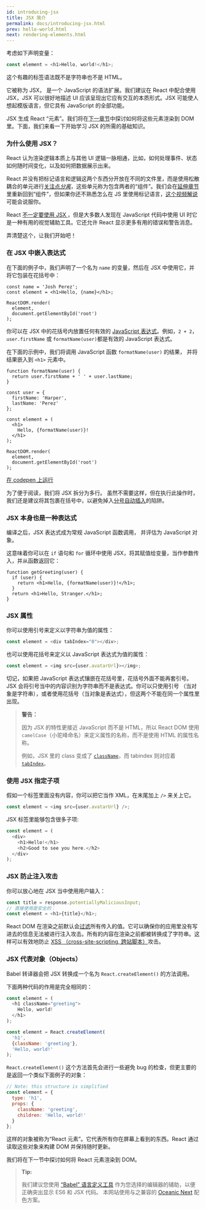 ```yaml
---
id: introducing-jsx
title: JSX 简介
permalink: docs/introducing-jsx.html
prev: hello-world.html
next: rendering-elements.html
---
```


考虑如下声明变量：

```js
const element = <h1>Hello, world!</h1>;
```

这个有趣的标签语法既不是字符串也不是 HTML。

它被称为 JSX， 是一个 JavaScript 的语法扩展。我们建议在 React 中配合使用 JSX，JSX 可以很好地描述 UI 应该呈现出它应有交互的本质形式。JSX 可能使人想起模版语言，但它具有 JavaScript 的全部功能。

JSX 生成 React “元素”。我们将在[下一章节](/docs/rendering-elements.html)中探讨如何将这些元素渲染到 DOM 里。下面，我们来看一下开始学习 JSX 的所需的基础知识。

### 为什么使用 JSX？

React 认为渲染逻辑本质上与其他 UI 逻辑一脉相通，比如，如何处理事件、状态如何随时间变化，以及如何把数据展示出来。

React 并没有把标记语言和逻辑这两个东西分开放在不同的文件里，而是使用松散耦合的单元进行[关注点*分离*](https://en.wikipedia.org/wiki/Separation_of_concerns)，这些单元称为包含两者的“组件”。我们会在[延伸章节](/docs/components-and-props.html)里重新回到“组件”，但如果你还不熟悉怎么在 JS 里使用标记语言，[这个视频解说](https://www.youtube.com/watch?v=x7cQ3mrcKaY)可能会说服你。

React [不一定要使用 JSX ](/docs/react-without-jsx.html)，但是大多数人发现在 JavaScript 代码中使用 UI 时它是一种有用的视觉辅助工具。它还允许 React 显示更多有用的错误和警告消息。

弄清楚这个，让我们开始吧！

### 在 JSX 中嵌入表达式

在下面的例子中，我们声明了一个名为 `name` 的变量，然后在 JSX 中使用它，并将它包装在花括号中：

```js{1,2}
const name = 'Josh Perez';
const element = <h1>Hello, {name}</h1>;

ReactDOM.render(
  element,
  document.getElementById('root')
);
```

你可以在 JSX 中的花括号内放置任何有效的 [JavaScript 表达式](https://developer.mozilla.org/en-US/docs/Web/JavaScript/Guide/Expressions_and_Operators#Expressions)。例如，`2 + 2`，`user.firstName` 或 `formatName(user)`都是有效的 JavaScript 表达式。

在下面的示例中，我们将调用 JavaScript 函数 `formatName(user)` 的结果， 并将结果嵌入到 `<h1>` 元素中。

```js{12}
function formatName(user) {
  return user.firstName + ' ' + user.lastName;
}

const user = {
  firstName: 'Harper',
  lastName: 'Perez'
};

const element = (
  <h1>
    Hello, {formatName(user)}!
  </h1>
);

ReactDOM.render(
  element,
  document.getElementById('root')
);
```

[在 codepen 上运行](codepen://introducing-jsx)

为了便于阅读，我们将 JSX 拆分为多行。 虽然不需要这样，但在执行此操作时，我们还是建议将其包裹在括号中，以避免掉入[分号自动插入](http://stackoverflow.com/q/2846283)的陷阱。

### JSX 本身也是一种表达式

编译之后，JSX 表达式成为常规 JavaScript 函数调用， 并评估为 JavaScript 对象。

这意味着你可以在 `if` 语句和 `for` 循环中使用 JSX，将其赋值给变量，当作参数传入，并从函数返回它：

```js{3,5}
function getGreeting(user) {
  if (user) {
    return <h1>Hello, {formatName(user)}!</h1>;
  }
  return <h1>Hello, Stranger.</h1>;
}
```

### JSX 属性

你可以使用引号来定义以字符串为值的属性：

```js
const element = <div tabIndex="0"></div>;
```

也可以使用花括号来定义以 JavaScript 表达式为值的属性：

```js
const element = <img src={user.avatarUrl}></img>;
```

切记，如果把 JavaScript 表达式镶嵌在花括号里，花括号外面不能再套引号。JSX 会将引号当中的内容识别为字符串而不是表达式。你可以只使用引号 （当对象是字符串），或者使用花括号（当对象是表达式），但这两个不能在同一个属性里出现。

>**警告：**
>
>因为 JSX 的特性更接近 JavaScript 而不是 HTML，所以 React DOM 使用 `camelCase`（小驼峰命名）来定义属性的名称，而不是使用 HTML 的属性名称。
>
>例如，JSX 里的 class 变成了 [`className`](https://developer.mozilla.org/en-US/docs/Web/API/Element/className)，而 tabindex 则对应着 [`tabIndex`](https://developer.mozilla.org/en-US/docs/Web/API/HTMLElement/tabIndex)。

### 使用 JSX 指定子项

假如一个标签里面没有内容，你可以把它当作 XML，在末尾加上 `/>` 来关上它。

```js
const element = <img src={user.avatarUrl} />;
```

JSX 标签里能够包含很多子项:

```js
const element = (
  <div>
    <h1>Hello!</h1>
    <h2>Good to see you here.</h2>
  </div>
);
```

### JSX 防止注入攻击

你可以放心地在 JSX 当中使用用户输入：

```js
const title = response.potentiallyMaliciousInput;
// 直接使用是安全的：
const element = <h1>{title}</h1>;
```

React DOM 在渲染之前默认会[过滤](http://stackoverflow.com/questions/7381974/which-characters-need-to-be-escaped-on-html)所有传入的值。它可以确保你的应用里没有写进去的信息无法被进行注入攻击。所有的内容在渲染之前都被转换成了字符串。这样可以有效地防止 [XSS （cross-site-scripting, 跨站脚本）](https://en.wikipedia.org/wiki/Cross-site_scripting)攻击。

### JSX 代表对象（Objects）

Babel 转译器会把 JSX 转换成一个名为 `React.createElement()` 的方法调用。

下面两种代码的作用是完全相同的：

```js
const element = (
  <h1 className="greeting">
    Hello, world!
  </h1>
);
```

```js
const element = React.createElement(
  'h1',
  {className: 'greeting'},
  'Hello, world!'
);
```

`React.createElement()` 这个方法首先会进行一些避免 bug 的检查，但更主要的是返回一个类似下面例子的对象：

```js
// Note: this structure is simplified
const element = {
  type: 'h1',
  props: {
    className: 'greeting',
    children: 'Hello, world!'
  }
};
```

这样的对象被称为“React 元素”。它代表所有你在屏幕上看到的东西。React 通过读取这些对象来构建 DOM 并保持随时更新。

我们将在下一节中探讨如何将 React 元素渲染到 DOM。

>**Tip:**
>
>我们建议您使用 [“Babel” 语言定义工具](http://babeljs.io/docs/editors) 作为您选择的编辑器的辅助，以便正确突出显示 ES6 和 JSX 代码。 本网站使用与之兼容的 [Oceanic Next](https://labs.voronianski.com/oceanic-next-color-scheme/) 配色方案。
